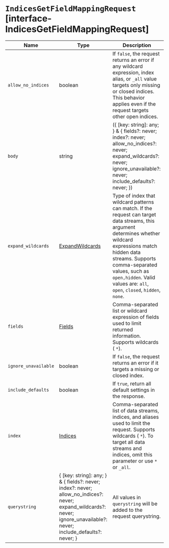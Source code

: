 # `IndicesGetFieldMappingRequest` [interface-IndicesGetFieldMappingRequest]

| Name | Type | Description |
| - | - | - |
| `allow_no_indices` | boolean | If `false`, the request returns an error if any wildcard expression, index alias, or `_all` value targets only missing or closed indices. This behavior applies even if the request targets other open indices. |
| `body` | string | ({ [key: string]: any; } & { fields?: never; index?: never; allow_no_indices?: never; expand_wildcards?: never; ignore_unavailable?: never; include_defaults?: never; }) | All values in `body` will be added to the request body. |
| `expand_wildcards` | [ExpandWildcards](./ExpandWildcards.md) | Type of index that wildcard patterns can match. If the request can target data streams, this argument determines whether wildcard expressions match hidden data streams. Supports comma-separated values, such as `open,hidden`. Valid values are: `all`, `open`, `closed`, `hidden`, `none`. |
| `fields` | [Fields](./Fields.md) | Comma-separated list or wildcard expression of fields used to limit returned information. Supports wildcards ( `*`). |
| `ignore_unavailable` | boolean | If `false`, the request returns an error if it targets a missing or closed index. |
| `include_defaults` | boolean | If `true`, return all default settings in the response. |
| `index` | [Indices](./Indices.md) | Comma-separated list of data streams, indices, and aliases used to limit the request. Supports wildcards ( `*`). To target all data streams and indices, omit this parameter or use `*` or `_all`. |
| `querystring` | { [key: string]: any; } & { fields?: never; index?: never; allow_no_indices?: never; expand_wildcards?: never; ignore_unavailable?: never; include_defaults?: never; } | All values in `querystring` will be added to the request querystring. |
